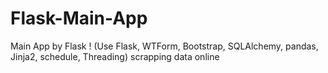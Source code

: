 # Flask-Main-App
Main App by Flask ! (Use Flask, WTForm, Bootstrap, SQLAlchemy, pandas, Jinja2, schedule, Threading) scrapping data online

